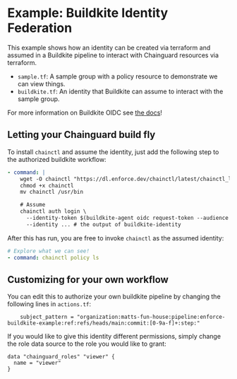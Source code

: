 # Example: Buildkite Identity Federation

This example shows how an identity can be created via terraform and assumed in
a Buildkite pipeline to interact with Chainguard resources via terraform.

- `sample.tf`: A sample group with a policy resource to demonstrate we can view things.
- `buildkite.tf`: An identity that Buildkite can assume to interact with the sample group.

For more information on Buildkite OIDC see [the docs](https://buildkite.com/docs/agent/v3/cli-oidc)!


## Letting your Chainguard build fly

To install `chainctl` and assume the identity, just add the following step to
the authorized buildkite workflow:

```yaml
- command: |
    wget -O chainctl "https://dl.enforce.dev/chainctl/latest/chainctl_linux_$(uname -m)"
    chmod +x chainctl
    mv chainctl /usr/bin

    # Assume
    chainctl auth login \
      --identity-token $(buildkite-agent oidc request-token --audience issuer.enforce.dev) \
      --identity ... # the output of buildkite-identity
```

After this has run, you are free to invoke `chainctl` as the assumed identity:
```yaml
# Explore what we can see!
- command: chainctl policy ls
```


## Customizing for your own workflow

You can edit this to authorize your own buildkite pipeline by changing the
following lines in `actions.tf`:

```hcl
    subject_pattern = "organization:matts-fun-house:pipeline:enforce-buildkite-example:ref:refs/heads/main:commit:[0-9a-f]+:step:"
```

If you would like to give this identity different permissions, simply change
the role data source to the role you would like to grant:
```hcl
data "chainguard_roles" "viewer" {
  name = "viewer"
}
```
